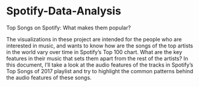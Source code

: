 # Spotify-Data-Analysis

Top Songs on Spotify: What makes them popular?

The visualizations in these project are intended for the people who are interested in music, and wants to know how are the songs of the top artists in the world vary over time in Spotify’s Top 100 chart. What are the key features in their music that sets them apart from the rest of the artists? In this document, I’ll take a look at the audio features of the tracks in Spotify’s Top Songs of 2017 playlist and try to highlight the common patterns behind the audio features of these songs.
